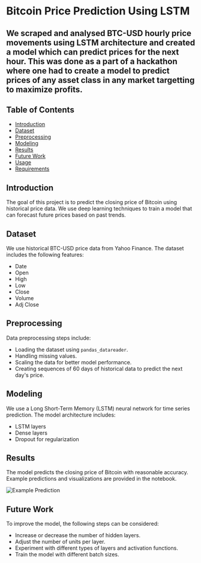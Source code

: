 # Bitcoin Price Prediction Using LSTM 
 
## We scraped and analysed BTC-USD hourly price movements using LSTM architecture and created a model which can predict prices for the next hour. This was done as a part of a hackathon where one had to create a model to predict prices of any asset class in any market targetting to maximize profits.

## Table of Contents
- [Introduction](#introduction)
- [Dataset](#dataset)
- [Preprocessing](#preprocessing)
- [Modeling](#modeling)
- [Results](#results)
- [Future Work](#future-work)
- [Usage](#usage)
- [Requirements](#requirements)

## Introduction
The goal of this project is to predict the closing price of Bitcoin using historical price data. We use deep learning techniques to train a model that can forecast future prices based on past trends.

## Dataset
We use historical BTC-USD price data from Yahoo Finance. The dataset includes the following features:
- Date
- Open
- High
- Low
- Close
- Volume
- Adj Close

## Preprocessing
Data preprocessing steps include:
- Loading the dataset using `pandas_datareader`.
- Handling missing values.
- Scaling the data for better model performance.
- Creating sequences of 60 days of historical data to predict the next day's price.

## Modeling
We use a Long Short-Term Memory (LSTM) neural network for time series prediction. The model architecture includes:
- LSTM layers
- Dense layers
- Dropout for regularization

## Results
The model predicts the closing price of Bitcoin with reasonable accuracy. Example predictions and visualizations are provided in the notebook.

![Example Prediction](path/to/example.png)

## Future Work
To improve the model, the following steps can be considered:
- Increase or decrease the number of hidden layers.
- Adjust the number of units per layer.
- Experiment with different types of layers and activation functions.
- Train the model with different batch sizes.
